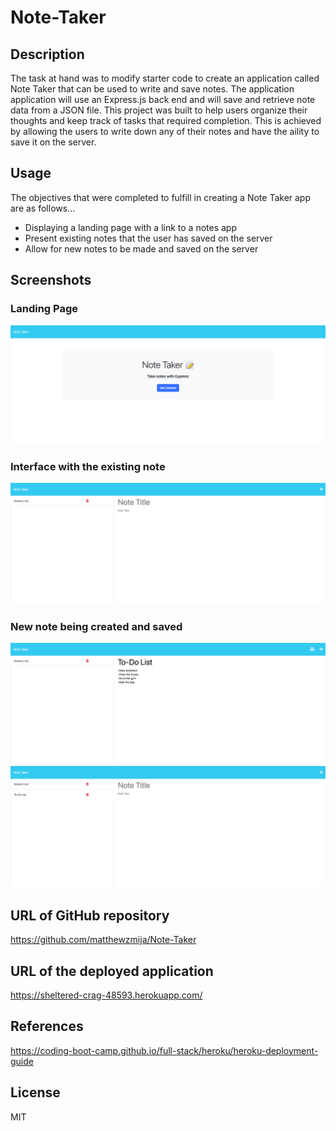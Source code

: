 # Note-Taker

## Description

The task at hand was to modify starter code to create an application called Note Taker that can be used to write and save notes. The application application will use an Express.js back end and will save and retrieve note data from a JSON file. This project was built to help users organize their thoughts and keep track of tasks that required completion. This is achieved by allowing the users to write down any of their notes and have the aility to save it on the server.

## Usage

The objectives that were completed to fulfill in creating a Note Taker app are as follows...

- Displaying a landing page with a link to a notes app
- Present existing notes that the user has saved on the server
- Allow for new notes to be made and saved on the server

## Screenshots

### Landing Page

![Standard View](./assets/landingpage.png)

### Interface with the existing note

![Standard View](./assets/existing.png)

### New note being created and saved

![Standard View](./assets/new.png)
![Standard View](./assets/new2.png)

## URL of GitHub repository

https://github.com/matthewzmija/Note-Taker

## URL of the deployed application

https://sheltered-crag-48593.herokuapp.com/

## References

https://coding-boot-camp.github.io/full-stack/heroku/heroku-deployment-guide

## License

MIT
